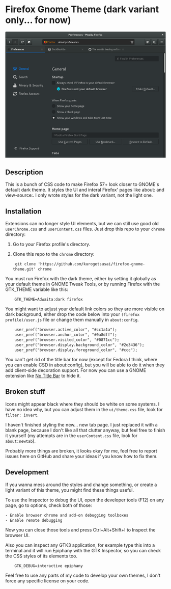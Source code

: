 # Firefox Gnome Theme (dark variant only... for now)

![Screenshot of the theme](screenshot.png)

## Description

This is a bunch of CSS code to make Firefox 57+ look closer to GNOME's default
dark theme. It styles the UI and interal Firefox' pages like about: and
view-source:. I only wrote styles for the dark variant, not the light one.

## Installation

Extensions can no longer style UI elements, but we can still use good old
`userChrome.css` and `userContent.css` files. Just drop this repo to your
`chrome` directory:

1. Go to your Firefox profile's directory.
2. Clone this repo to the `chrome` directory:

		git clone 'https://github.com/kurogetsusai/firefox-gnome-theme.git' chrome

You must run Firefox with the dark theme, either by setting it globally as your
default theme in GNOME Tweak Tools, or by running Firefox with the GTK_THEME
variable like this:

		GTK_THEME=Adwaita:dark firefox

You might want to adjust your default link colors so they are more visible on
dark background, either drop the code below into your
`(firefox profile)/user.js` file or change them manually in `about:config`.

		user_pref("browser.active_color", "#cc1a1a");
		user_pref("browser.anchor_color", "#0a8dff");
		user_pref("browser.visited_color", "#0871cc");
		user_pref("browser.display.background_color", "#2e3436");
		user_pref("browser.display.foreground_color", "#ccc");

You can't get rid of the title bar for now (except for Fedora I think, where you
can enable CSD in about:config), but you will be able to do it when they add
client-side decoration support. For now you can use a GNOME extension like
[No Title Bar](https://extensions.gnome.org/extension/1267/no-title-bar/) to
hide it.

## Broken stuff

Icons might appear black where they should be white on some systems. I have no
idea why, but you can adjust them in the `ui/theme.css` file, look for
`filter: invert`.

I haven't finished styling the new... new tab page. I just replaced it with a
blank page, because I don't like all that clutter anyway, but feel free to
finish it yourself (my attempts are in the `userContent.css` file, look for
`about:newtab`).

Probably more things are broken, it looks okay for me, feel free to report
issues here on GitHub and share your ideas if you know how to fix them.

## Development

If you wanna mess around the styles and change something, or create a light
variant of this theme, you might find these things useful.

To use the Inspector to debug the UI, open the developer tools (F12) on any
page, go to options, check both of those:

	- Enable browser chrome and add-on debugging toolboxes
	- Enable remote debugging

Now you can close those tools and press Ctrl+Alt+Shift+I to Inspect the browser
UI.

Also you can inspect any GTK3 application, for example type this into a terminal
and it will run Epiphany with the GTK Inspector, so you can check the CSS styles
of its elements too.

		GTK_DEBUG=interactive epiphany

Feel free to use any parts of my code to develop your own themes, I don't force
any specific license on your code.
